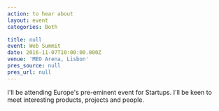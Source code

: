 ```yaml
---
action: to hear about
layout: event
categories: Both

title: null
event: Web Summit
date: 2016-11-07T10:00:00.000Z
venue: 'MEO Arena, Lisbon'
pres_source: null
pres_url: null
---
```


I'll be attending Europe's pre-eminent event for Startups. I'll be keen to meet interesting products, projects and people.
